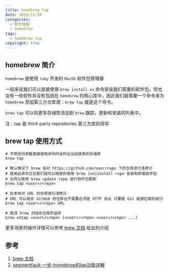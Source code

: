 ```yaml
---
title: homebrew tap
date: 2019/11/20
categories:
  - 软件使用
  - homebrew
tags:
  - homebrew tap
copyright: true
---
```


## homebrew 简介

`homebrew` 是使用 `ruby` 开发的 `MacOS` 软件包管理器

一般来说我们可以直接使用  `brew install xx` 命令安装我们需要的软件包，但也会有一些软件并没有包括在 `homebrew` 的核心库中，因此我们就需要一个命令来为 `homebrew` 添加第三方仓库源：`brew tap` 就是这个命令。

`brew tap` 可以将更多存储库添加到 `brew` 跟踪，更新和安装的列表中。

注：tap 是 third-party repositories 第三方库的简写

## brew tap 使用方式

```
# 不带任何参数直接使用命令时会列出当前使用的存储库
brew tap
```

```
# 默认情况下 brew 会对 https://github.com/user/repo 下的仓库进行浅拷贝
# 使用此命令之后我们就可以随意的使用 brew [un]install repo 安装和卸载软件包
# 也可以使用 brew update repo 进行软件包更新
brew tap <user>/<repo>
```

```
# 在本地对 URL 的仓库进行浅拷贝
# URL 可以是非 GitHub 的仓库也不需要必须是 HTTP 协议 只要是 Git 能够拉取的就行
brew tap <user>/<repo> URL
```

```
# 取消 brew 对给出仓库的监听
brew untap <user>/<repo> [<user>/<repo> <user>/<repo> ...]
```

更多场景的操作详情可以参考 [ brew 文档][1] 给出的介绍


## 参考

1. [brew 文档][1]
2. [segmentfault-一步-homebrew的tap功能详解][2]

[1]: https://docs.brew.sh/Taps
[2]: https://segmentfault.com/a/1190000012826983